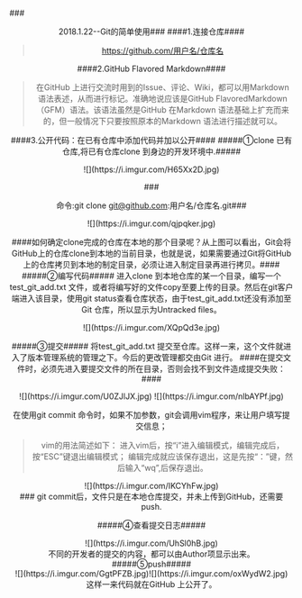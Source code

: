 ###<center/>2018.1.22--Git的简单使用###
####1.连接仓库####
>https://github.com/用户名/仓库名


####2.GitHub Flavored Markdown####
>在GitHub 上进行交流时用到的Issue、评论、Wiki，都可以用Markdown 语法表述，从而进行标记。准确地说应该是GitHub FlavoredMarkdown（GFM）语法。该语法虽然是GitHub 在Markdown 语法基础上扩充而来的，但一般情况下只要按照原本的Markdown 语法进行描述就可以。


####3.公开代码：在已有仓库中添加代码并加以公开####
#####①clone 已有仓库,将已有仓库clone 到身边的开发环境中.#####
<center>![](https://i.imgur.com/H65Xx2D.jpg)</center>

###<center/>命令:git clone  git@github.com:用户名/仓库名.git###

<center>![](https://i.imgur.com/qjpqker.jpg)</center>

####如何确定clone完成的仓库在本地的那个目录呢？从上图可以看出，Git会将GitHub上的仓库clone到本地的当前目录，也就是说，如果需要通过Git将GitHub上的仓库拷贝到本地的制定目录，必须让进入制定目录再进行拷贝。####
#####②编写代码#####
进入clone 到本地仓库的某一个目录，编写一个test_git_add.txt 文件，或者将编写好的文件copy至要上传的目录。然后在git客户端进入该目录，使用git status查看仓库状态，由于test_git_add.txt还没有添加至Git 仓库，所以显示为Untracked files。

<center>![](https://i.imgur.com/XQpQd3e.jpg)</center>

#####③提交#####
将test_git_add.txt 提交至仓库。这样一来，这个文件就进入了版本管理系统的管理之下。今后的更改管理都交由Git 进行。
####在提交文件时，必须先进入要提交文件的所在目录，否则会找不到文件造成提交失败：####

<center>![](https://i.imgur.com/U0ZJlJX.jpg)
![](https://i.imgur.com/nlbAYPf.jpg)</center>


在使用git commit 命令时，如果不加参数，git会调用vim程序，来让用户填写提交信息；
>vim的用法简述如下：
>进入vim后，按“i”进入编辑模式，编辑完成后，按“ESC”键退出编辑模式；
>编辑完成就应该保存退出，这是先按“：”键，然后输入“wq”,后保存退出。

<center>![](https://i.imgur.com/IKCYhFw.jpg)</center>
### git commit后，文件只是在本地仓库提交，并未上传到GitHub，还需要push.

#####④查看提交日志#####
<center>![](https://i.imgur.com/UhSl0hB.jpg)</center>
不同的开发者的提交的内容，都可以由Author项显示出来。
#####⑤push#####
<center>![](https://i.imgur.com/GgtPFZB.jpg)![](https://i.imgur.com/oxWydW2.jpg)</center>
这样一来代码就在GitHub 上公开了。